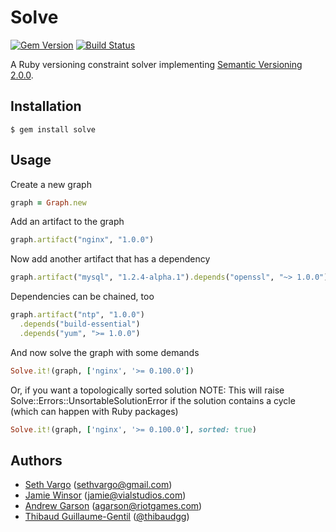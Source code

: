 # Solve
[![Gem Version](https://badge.fury.io/rb/solve.png)](http://badge.fury.io/rb/solve)
[![Build Status](https://secure.travis-ci.org/berkshelf/solve.png?branch=master)](http://travis-ci.org/berkshelf/solve)

A Ruby versioning constraint solver implementing [Semantic Versioning 2.0.0](http://semver.org).

## Installation

    $ gem install solve

## Usage

Create a new graph

```ruby
graph = Graph.new
```

Add an artifact to the graph

```ruby
graph.artifact("nginx", "1.0.0")
```

Now add another artifact that has a dependency

```ruby
graph.artifact("mysql", "1.2.4-alpha.1").depends("openssl", "~> 1.0.0")
```

Dependencies can be chained, too

```ruby
graph.artifact("ntp", "1.0.0")
  .depends("build-essential")
  .depends("yum", ">= 1.0.0")
```

And now solve the graph with some demands

```ruby
Solve.it!(graph, ['nginx', '>= 0.100.0'])
```

Or, if you want a topologically sorted solution
NOTE: This will raise Solve::Errors::UnsortableSolutionError if the solution contains a cycle (which can happen with Ruby packages)

```ruby
Solve.it!(graph, ['nginx', '>= 0.100.0'], sorted: true)
```

## Authors

* [Seth Vargo](https://github.com/sethvargo) (<sethvargo@gmail.com>)
* [Jamie Winsor](https://github.com/reset) (<jamie@vialstudios.com>)
* [Andrew Garson](andrewGarson) (<agarson@riotgames.com>)
* [Thibaud Guillaume-Gentil](https://github.com/thibaudgg) ([@thibaudgg](http://twitter.com/thibaudgg))
